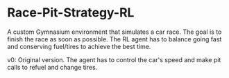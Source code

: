 # Race-Pit-Strategy-RL

A custom Gymnasium environment that simulates a car race. The goal is to finish the race as soon as possible. The RL agent has to balance going fast and conserving fuel/tires to achieve the best time.

v0: Original version. The agent has to control the car's speed and make pit calls to refuel and change tires.
